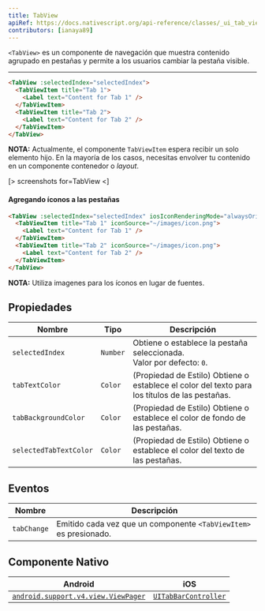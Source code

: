 ```yaml
---
title: TabView
apiRef: https://docs.nativescript.org/api-reference/classes/_ui_tab_view_.tabview
contributors: [ianaya89]
---
```


`<TabView>` es un componente de navegación que muestra contenido agrupado en pestañas y permite a los usuarios cambiar la pestaña visible.

---

```html
<TabView :selectedIndex="selectedIndex">
  <TabViewItem title="Tab 1">
    <Label text="Content for Tab 1" />
  </TabViewItem>
  <TabViewItem title="Tab 2">
    <Label text="Content for Tab 2" />
  </TabViewItem>
</TabView>
```

**NOTA:** Actualmente, el componente `TabViewItem` espera recibir un solo elemento hijo. En la mayoría de los casos, necesitas envolver tu contenido en un componente contenedor o *layout*.

[> screenshots for=TabView <]

#### Agregando íconos a las pestañas

```html
<TabView :selectedIndex="selectedIndex" iosIconRenderingMode="alwaysOriginal">
  <TabViewItem title="Tab 1" iconSource="~/images/icon.png">
    <Label text="Content for Tab 1" />
  </TabViewItem>
  <TabViewItem title="Tab 2" iconSource="~/images/icon.png">
    <Label text="Content for Tab 2" />
  </TabViewItem>
</TabView>
```
**NOTA:** Utiliza imagenes para los íconos en lugar de fuentes.

## Propiedades

| Nombre | Tipo | Descripción |
|------|------|-------------|
| `selectedIndex` | `Number` | Obtiene o establece la pestaña seleccionada.<br> Valor por defecto: `0`.
| `tabTextColor` | `Color` | (Propiedad de Estilo) Obtiene o establece el color del texto para los títulos de las pestañas.
| `tabBackgroundColor` | `Color` | (Propiedad de Estilo) Obtiene o establece el color de fondo de las pestañas.
| `selectedTabTextColor` | `Color` | (Propiedad de Estilo) Obtiene o establece el color del texto de las pestañas.

## Eventos

| Nombre | Descripción |
|------|-------------|
| `tabChange` | Emitido cada vez que un componente `<TabViewItem>` es presionado.

## Componente Nativo

| Android | iOS |
|---------|-----|
| [`android.support.v4.view.ViewPager`](https://developer.android.com/reference/android/support/v4/view/ViewPager.html) | [`UITabBarController`](https://developer.apple.com/documentation/uikit/uitabbarcontroller)
